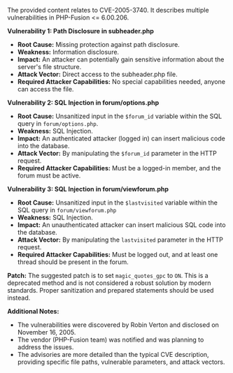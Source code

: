 The provided content relates to CVE-2005-3740. It describes multiple vulnerabilities in PHP-Fusion <= 6.00.206.

**Vulnerability 1: Path Disclosure in subheader.php**
*   **Root Cause:**  Missing protection against path disclosure.
*   **Weakness:** Information disclosure.
*   **Impact:** An attacker can potentially gain sensitive information about the server's file structure.
*   **Attack Vector:** Direct access to the subheader.php file.
*   **Required Attacker Capabilities:** No special capabilities needed, anyone can access the file.

**Vulnerability 2: SQL Injection in forum/options.php**
*   **Root Cause:**  Unsanitized input in the `$forum_id` variable within the SQL query in `forum/options.php`.
*   **Weakness:** SQL Injection.
*   **Impact:**  An authenticated attacker (logged in) can insert malicious code into the database.
*   **Attack Vector:** By manipulating the  `$forum_id`  parameter in the HTTP request.
*   **Required Attacker Capabilities:** Must be a logged-in member, and the forum must be active.

**Vulnerability 3: SQL Injection in forum/viewforum.php**
*   **Root Cause:** Unsanitized input in the `$lastvisited` variable within the SQL query in `forum/viewforum.php`
*   **Weakness:** SQL Injection.
*   **Impact:** An unauthenticated attacker can insert malicious SQL code into the database.
*   **Attack Vector:** By manipulating the `lastvisited` parameter in the HTTP request.
*   **Required Attacker Capabilities:** Must be logged out, and at least one thread should be present in the forum.

**Patch:** The suggested patch is to set `magic_quotes_gpc` to `ON`. This is a deprecated method and is not considered a robust solution by modern standards. Proper sanitization and prepared statements should be used instead.

**Additional Notes:**

*   The vulnerabilities were discovered by Robin Verton and disclosed on November 16, 2005.
*   The vendor (PHP-Fusion team) was notified and was planning to address the issues.
* The advisories are more detailed than the typical CVE description, providing specific file paths, vulnerable parameters, and attack vectors.
